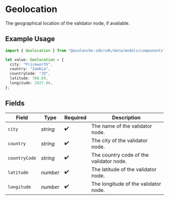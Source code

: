 # Geolocation

The geographical location of the validator node, if available.

## Example Usage

```typescript
import { Geolocation } from "@avalanche-sdk/sdk/data/models/components";

let value: Geolocation = {
  city: "Priceworth",
  country: "Zambia",
  countryCode: "JO",
  latitude: 708.69,
  longitude: 2927.94,
};
```

## Fields

| Field                                   | Type                                    | Required                                | Description                             |
| --------------------------------------- | --------------------------------------- | --------------------------------------- | --------------------------------------- |
| `city`                                  | *string*                                | :heavy_check_mark:                      | The name of the validator node.         |
| `country`                               | *string*                                | :heavy_check_mark:                      | The city of the validator node.         |
| `countryCode`                           | *string*                                | :heavy_check_mark:                      | The country code of the validator node. |
| `latitude`                              | *number*                                | :heavy_check_mark:                      | The latitude of the validator node.     |
| `longitude`                             | *number*                                | :heavy_check_mark:                      | The longitude of the validator node.    |